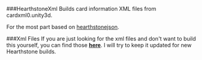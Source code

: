 ###HearthstoneXml
Builds card information XML files from cardxml0.unity3d.

For the most part based on [hearthstonejson](https://github.com/Sembiance/hearthstonejson).

###Xml Files
If you are just looking for the xml files and don't want to build this yourself, you can find those [**here**](https://github.com/Epix37/HearthstoneXml/tree/master/HearthstoneXml/XmlFiles/3.0.0.9876). I will try to keep it updated for new Hearthstone builds.
